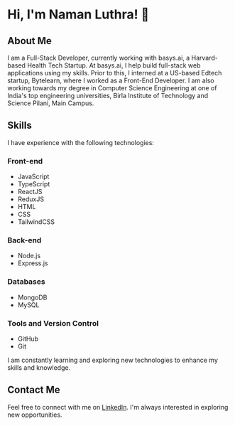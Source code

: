 # Hi, I'm Naman Luthra! 👋

## About Me
I am a Full-Stack Developer, currently working with basys.ai, a Harvard-based Health Tech Startup. At basys.ai, I help build full-stack web applications using my skills. Prior to this, I interned at a US-based Edtech startup, Bytelearn, where I worked as a Front-End Developer. I am also working towards my degree in Computer Science Engineering at one of India's top engineering universities, Birla Institute of Technology and Science Pilani, Main Campus.

## Skills
I have experience with the following technologies:

### Front-end
- JavaScript
- TypeScript
- ReactJS
- ReduxJS
- HTML
- CSS
- TailwindCSS

### Back-end
- Node.js
- Express.js

### Databases
- MongoDB
- MySQL

### Tools and Version Control
- GitHub
- Git

I am constantly learning and exploring new technologies to enhance my skills and knowledge.

## Contact Me
Feel free to connect with me on [LinkedIn](https://www.linkedin.com/in/namanluthra/). I'm always interested in exploring new opportunities.
